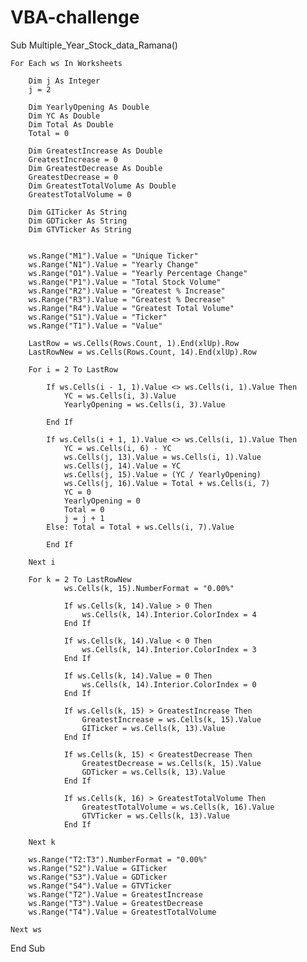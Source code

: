 # VBA-challenge
Sub Multiple_Year_Stock_data_Ramana()

    For Each ws In Worksheets
    
        Dim j As Integer
        j = 2
        
        Dim YearlyOpening As Double
        Dim YC As Double
        Dim Total As Double
        Total = 0
        
        Dim GreatestIncrease As Double
        GreatestIncrease = 0
        Dim GreatestDecrease As Double
        GreatestDecrease = 0
        Dim GreatestTotalVolume As Double
        GreatestTotalVolume = 0
        
        Dim GITicker As String
        Dim GDTicker As String
        Dim GTVTicker As String
        
    
        ws.Range("M1").Value = "Unique Ticker"
        ws.Range("N1").Value = "Yearly Change"
        ws.Range("O1").Value = "Yearly Percentage Change"
        ws.Range("P1").Value = "Total Stock Volume"
        ws.Range("R2").Value = "Greatest % Increase"
        ws.Range("R3").Value = "Greatest % Decrease"
        ws.Range("R4").Value = "Greatest Total Volume"
        ws.Range("S1").Value = "Ticker"
        ws.Range("T1").Value = "Value"
        
        LastRow = ws.Cells(Rows.Count, 1).End(xlUp).Row
        LastRowNew = ws.Cells(Rows.Count, 14).End(xlUp).Row
        
        For i = 2 To LastRow
        
            If ws.Cells(i - 1, 1).Value <> ws.Cells(i, 1).Value Then
                YC = ws.Cells(i, 3).Value
                YearlyOpening = ws.Cells(i, 3).Value
                
            End If
            
            If ws.Cells(i + 1, 1).Value <> ws.Cells(i, 1).Value Then
                YC = ws.Cells(i, 6) - YC
                ws.Cells(j, 13).Value = ws.Cells(i, 1).Value
                ws.Cells(j, 14).Value = YC
                ws.Cells(j, 15).Value = (YC / YearlyOpening)
                ws.Cells(j, 16).Value = Total + ws.Cells(i, 7)
                YC = 0
                YearlyOpening = 0
                Total = 0
                j = j + 1
            Else: Total = Total + ws.Cells(i, 7).Value
                
            End If
            
        Next i
            
        For k = 2 To LastRowNew
                ws.Cells(k, 15).NumberFormat = "0.00%"
                
                If ws.Cells(k, 14).Value > 0 Then
                    ws.Cells(k, 14).Interior.ColorIndex = 4
                End If
                
                If ws.Cells(k, 14).Value < 0 Then
                    ws.Cells(k, 14).Interior.ColorIndex = 3
                End If
                
                If ws.Cells(k, 14).Value = 0 Then
                    ws.Cells(k, 14).Interior.ColorIndex = 0
                End If
                
                If ws.Cells(k, 15) > GreatestIncrease Then
                    GreatestIncrease = ws.Cells(k, 15).Value
                    GITicker = ws.Cells(k, 13).Value
                End If
                
                If ws.Cells(k, 15) < GreatestDecrease Then
                    GreatestDecrease = ws.Cells(k, 15).Value
                    GDTicker = ws.Cells(k, 13).Value
                End If
                
                If ws.Cells(k, 16) > GreatestTotalVolume Then
                    GreatestTotalVolume = ws.Cells(k, 16).Value
                    GTVTicker = ws.Cells(k, 13).Value
                End If
                          
        Next k
        
        ws.Range("T2:T3").NumberFormat = "0.00%"
        ws.Range("S2").Value = GITicker
        ws.Range("S3").Value = GDTicker
        ws.Range("S4").Value = GTVTicker
        ws.Range("T2").Value = GreatestIncrease
        ws.Range("T3").Value = GreatestDecrease
        ws.Range("T4").Value = GreatestTotalVolume
        
    Next ws

End Sub


